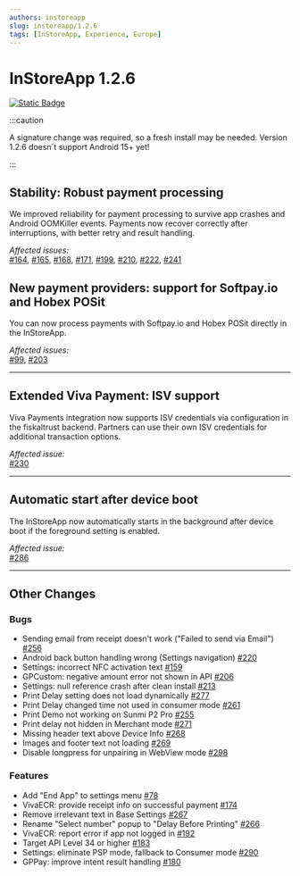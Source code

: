 ```yaml
---
authors: instoreapp
slug: instoreapp/1.2.6
tags: [InStoreApp, Experience, Europe]
---
```


# InStoreApp 1.2.6
 [![Static Badge](https://img.shields.io/badge/milestone-v1.2.6-green?logo=github)](https://github.com/fiskaltrust/fiskaltrust-instore-app/milestone/3?closed=1) <!-- markdown-link-check-disable-line -->


<!--truncate-->

:::caution

A signature change was required, so a fresh install may be needed.
Version 1.2.6 doesn´t support Android 15+ yet!

:::


## Stability: Robust payment processing

We improved reliability for payment processing to survive app crashes and Android OOMKiller events. Payments now recover correctly after interruptions, with better retry and result handling.

_Affected issues:_  
[#164](https://github.com/fiskaltrust/fiskaltrust-instore-app/issues/164), [#165](https://github.com/fiskaltrust/fiskaltrust-instore-app/issues/165), [#168](https://github.com/fiskaltrust/fiskaltrust-instore-app/issues/168), [#171](https://github.com/fiskaltrust/fiskaltrust-instore-app/issues/171), [#199](https://github.com/fiskaltrust/fiskaltrust-instore-app/issues/199), [#210](https://github.com/fiskaltrust/fiskaltrust-instore-app/issues/210), [#222](https://github.com/fiskaltrust/fiskaltrust-instore-app/issues/222), [#241](https://github.com/fiskaltrust/fiskaltrust-instore-app/issues/241) <!-- markdown-link-check-disable-line -->

## New payment providers: support for Softpay.io and Hobex POSit

You can now process payments with Softpay.io and Hobex POSit directly in the InStoreApp.

_Affected issues:_  
[#99](https://github.com/fiskaltrust/fiskaltrust-instore-app/issues/99), [#203](https://github.com/fiskaltrust/fiskaltrust-instore-app/issues/203) <!-- markdown-link-check-disable-line -->

---

## Extended Viva Payment: ISV support

Viva Payments integration now supports ISV credentials via configuration in the fiskaltrust backend. Partners can use their own ISV credentials for additional transaction options.

_Affected issue:_  
[#230](https://github.com/fiskaltrust/fiskaltrust-instore-app/issues/230) <!-- markdown-link-check-disable-line -->

---

## Automatic start after device boot

The InStoreApp now automatically starts in the background after device boot if the foreground setting is enabled.

_Affected issue:_  
[#286](https://github.com/fiskaltrust/fiskaltrust-instore-app/issues/286) <!-- markdown-link-check-disable-line -->

---

## Other Changes

### Bugs
- Sending email from receipt doesn't work ("Failed to send via Email") [#256](https://github.com/fiskaltrust/fiskaltrust-instore-app/issues/256) <!-- markdown-link-check-disable-line -->
- Android back button handling wrong (Settings navigation) [#220](https://github.com/fiskaltrust/fiskaltrust-instore-app/issues/220) <!-- markdown-link-check-disable-line -->
- Settings: incorrect NFC activation text [#159](https://github.com/fiskaltrust/fiskaltrust-instore-app/issues/159) <!-- markdown-link-check-disable-line -->
- GPCustom: negative amount error not shown in API [#206](https://github.com/fiskaltrust/fiskaltrust-instore-app/issues/206) <!-- markdown-link-check-disable-line -->
- Settings: null reference crash after clean install [#213](https://github.com/fiskaltrust/fiskaltrust-instore-app/issues/213) <!-- markdown-link-check-disable-line -->
- Print Delay setting does not load dynamically [#277](https://github.com/fiskaltrust/fiskaltrust-instore-app/issues/277) <!-- markdown-link-check-disable-line -->
- Print Delay changed time not used in consumer mode [#261](https://github.com/fiskaltrust/fiskaltrust-instore-app/issues/261) <!-- markdown-link-check-disable-line -->
- Print Demo not working on Sunmi P2 Pro [#255](https://github.com/fiskaltrust/fiskaltrust-instore-app/issues/255) <!-- markdown-link-check-disable-line -->
- Print delay not hidden in Merchant mode [#271](https://github.com/fiskaltrust/fiskaltrust-instore-app/issues/271) <!-- markdown-link-check-disable-line -->
- Missing header text above Device Info [#268](https://github.com/fiskaltrust/fiskaltrust-instore-app/issues/268) <!-- markdown-link-check-disable-line -->
- Images and footer text not loading [#269](https://github.com/fiskaltrust/fiskaltrust-instore-app/issues/269) <!-- markdown-link-check-disable-line -->
- Disable longpress for unpairing in WebView mode [#298](https://github.com/fiskaltrust/fiskaltrust-instore-app/issues/298) <!-- markdown-link-check-disable-line -->

### Features
- Add "End App" to settings menu [#78](https://github.com/fiskaltrust/fiskaltrust-instore-app/issues/78) <!-- markdown-link-check-disable-line -->
- VivaECR: provide receipt info on successful payment [#174](https://github.com/fiskaltrust/fiskaltrust-instore-app/issues/174) <!-- markdown-link-check-disable-line -->
- Remove irrelevant text in Base Settings [#267](https://github.com/fiskaltrust/fiskaltrust-instore-app/issues/267) <!-- markdown-link-check-disable-line -->
- Rename "Select number" popup to "Delay Before Printing" [#266](https://github.com/fiskaltrust/fiskaltrust-instore-app/issues/266) <!-- markdown-link-check-disable-line -->
- VivaECR: report error if app not logged in [#192](https://github.com/fiskaltrust/fiskaltrust-instore-app/issues/192) <!-- markdown-link-check-disable-line -->
- Target API Level 34 or higher [#183](https://github.com/fiskaltrust/fiskaltrust-instore-app/issues/183) <!-- markdown-link-check-disable-line -->
- Settings: eliminate PSP mode, fallback to Consumer mode [#290](https://github.com/fiskaltrust/fiskaltrust-instore-app/issues/290) <!-- markdown-link-check-disable-line -->
- GPPay: improve intent result handling [#180](https://github.com/fiskaltrust/fiskaltrust-instore-app/issues/180) <!-- markdown-link-check-disable-line -->